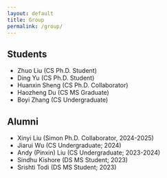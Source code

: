 ```yaml
---
layout: default
title: Group
permalink: /group/
---
```

## Students
- Zhuo Liu (CS Ph.D. Student)
- Ding Yu (CS Ph.D. Student)
- Huanxin Sheng (CS Ph.D. Collaborator)
- Haozheng Du (CS MS Graduate)
- Boyi Zhang (CS Undergraduate)

## Alumni
- Xinyi Liu (Simon Ph.D. Collaborator, 2024-2025)
- Jiarui Wu (CS Undergraduate; 2024)
- Andy (Pinxin) Liu (CS Undergraduate; 2023-2024)
- Sindhu Kishore (DS MS Student; 2023)
- Srishti Todi (DS MS Student; 2023)



